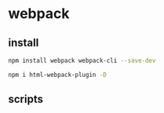 # webpack

## install

```bash
npm install webpack webpack-cli --save-dev

npm i html-webpack-plugin -D

```

## scripts
